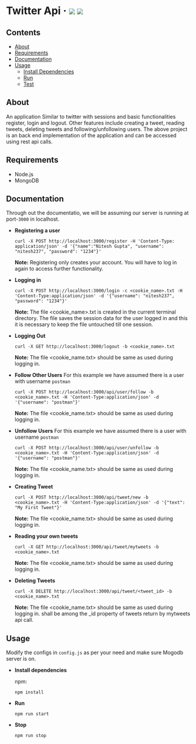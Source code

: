 
# Twitter Api   &middot; ![](https://img.shields.io/npm/v/npm.svg) ![](https://img.shields.io/node/v/@stdlib/stdlib/latest.svg?registry_uri=https%3A%2F%2Fregistry.npmjs.com)

## Contents
- [About](#about)
- [Requirements](#requirements)
- [Documentation](#documentation)
- [Usage](#usage)
    - [Install Dependencies](#install-dependencies)
    - [Run](#run)
    - [Test](#test)


## About
An application Similar to twitter with sessions and basic functionalities register, login and logout. Other features include creating a tweet, reading tweets, deleting tweets and following/unfollowing users.
The above project is an back end implementation of the application and can be accessed using rest api calls.

## Requirements
- Node.js
- MongoDB

## Documentation
  Through out the documentatio, we will be assuming our server is running at port-`3000` in localhost.
- **Registering a user**
  ```
  curl -X POST http://localhost:3000/register -H 'Content-Type: application/json' -d '{"name":"Nitesh Gupta", "username": "nitesh237", "password": "1234"}'
  ```
  **Note:** Registering only creates your account. You will have to log in again to access further functionality.
  
- **Logging in**
  ```
  curl -X POST http://localhost:3000/login -c <cookie_name>.txt -H 'Content-Type:application/json' -d '{"username": "nitesh237", "password": "1234"}'
  ```
  **Note:** The file <cookie_name>.txt is created in the current terminal directory. The file saves the session data for the user logged in and this it is necessary to keep the file untouched till one session.
  
- **Logging Out**
  ```
  curl -X GET http://localhost:3000/logout -b <cookie_name>.txt
  ```
  **Note:** The file <cookie_name.txt> should be same as used during logging in.
  
- **Follow Other Users**
  For this example we have assumed there is a user with username `postman`
  ```
  curl -X POST http://localhost:3000/api/user/follow -b <cookie_name>.txt -H 'Content-Type:application/json' -d '{"username": "postman"}'
  ```
  **Note:** The file <cookie_name.txt> should be same as used during logging in.
  
- **Unfollow Users**
  For this example we have assumed there is a user with username `postman`
  ```
  curl -X POST http://localhost:3000/api/user/unfollow -b <cookie_name>.txt -H 'Content-Type:application/json' -d '{"username": "postman"}'
  ```
  **Note:** The file <cookie_name.txt> should be same as used during logging in.
  
- **Creating Tweet**
  ```
  curl -X POST http://localhost:3000/api/tweet/new -b <cookie_name>.txt -H 'Content-Type:application/json' -d '{"text": "My First Tweet"}'
  ```
  **Note:** The file <cookie_name.txt> should be same as used during logging in.
  
- **Reading your own tweets**
  ```
  curl -X GET http://localhost:3000/api/tweet/mytweets -b <cookie_name>.txt
  ```
  **Note:** The file <cookie_name.txt> should be same as used during logging in.
  
- **Deleting Tweets**
  ```
  curl -X DELETE http://localhost:3000/api/tweet/<tweet_id> -b <cookie_name>.txt
  ```
  **Note:** The file <cookie_name.txt> should be same as used during logging in. <Tweet-Id> shall be among the _id property of tweets return by mytweets api call.

## Usage

Modify the configs in `config.js` as per your need and make sure Mogodb server is on.

- **Install dependencies**
    
    npm:
    ```
    npm install
    ```
- **Run**
    ```
    npm run start
    ```
- **Stop**
    ```
    npm run stop
    ```
    

